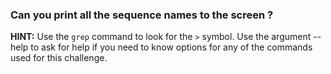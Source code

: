  ### Can you print all the sequence names to the screen ? 
 
 **HINT:** Use the ```grep``` command to look for the ```>``` symbol. Use the argument --help to ask for help if you need to know options for any of the commands used for this challenge.
